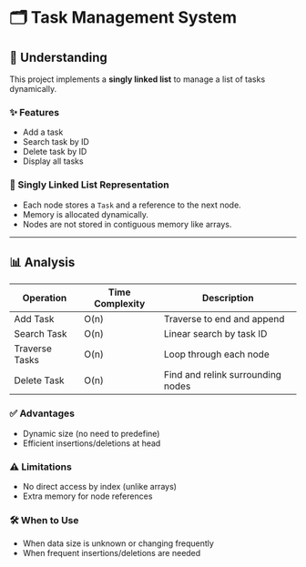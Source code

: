 # 🗂️ Task Management System

## 🧠 Understanding

This project implements a **singly linked list** to manage a list of tasks dynamically.

### ✨ Features
- Add a task
- Search task by ID
- Delete task by ID
- Display all tasks

### 🧩 Singly Linked List Representation
- Each node stores a `Task` and a reference to the next node.
- Memory is allocated dynamically.
- Nodes are not stored in contiguous memory like arrays.

---

## 📊 Analysis

| Operation       | Time Complexity | Description                    |
|-----------------|------------------|--------------------------------|
| Add Task        | O(n)             | Traverse to end and append     |
| Search Task     | O(n)             | Linear search by task ID       |
| Traverse Tasks  | O(n)             | Loop through each node         |
| Delete Task     | O(n)             | Find and relink surrounding nodes |

### ✅ Advantages
- Dynamic size (no need to predefine)
- Efficient insertions/deletions at head

### ⚠️ Limitations
- No direct access by index (unlike arrays)
- Extra memory for node references

### 🛠️ When to Use
- When data size is unknown or changing frequently
- When frequent insertions/deletions are needed
